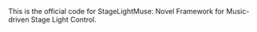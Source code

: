 This is the official code for StageLightMuse: Novel Framework for Music-driven Stage Light Control.
